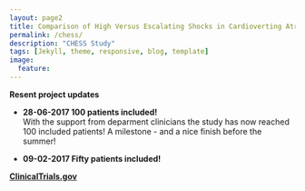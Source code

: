 ```yaml
---
layout: page2
title: Comparison of High Versus Escalating Shocks in Cardioverting Atrial Fibrillation (CHESS)
permalink: /chess/
description: "CHESS Study"
tags: [Jekyll, theme, responsive, blog, template]
image:
  feature:
---
```

**Resent project updates**

* **28-06-2017 100 patients included!**<br>
With the support from deparment clinicians the study has now reached 100 included patients! A milestone - and a nice finish before the summer!

* **09-02-2017 Fifty patients included!** <br>

[**ClinicalTrials.gov**](/https://clinicaltrials.gov/show/NCT02923414/)
